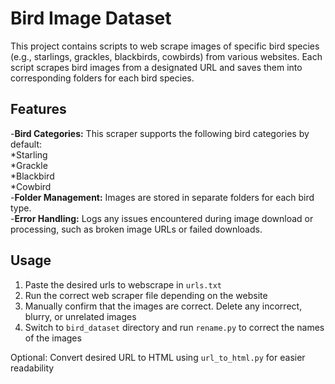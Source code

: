 # Bird Image Dataset
This project contains scripts to web scrape images of specific bird species (e.g., starlings, grackles, blackbirds, cowbirds) from various websites. Each script scrapes bird images from a designated URL and saves them into corresponding folders for each bird species.

## Features
-**Bird Categories:** This scraper supports the following bird categories by default:  
*Starling  
*Grackle  
*Blackbird  
*Cowbird  
-**Folder Management:** Images are stored in separate folders for each bird type.  
-**Error Handling:** Logs any issues encountered during image download or processing, such as broken image URLs or failed downloads.  

## Usage
1. Paste the desired urls to webscrape in ```urls.txt```
2. Run the correct web scraper file depending on the website  
3. Manually confirm that the images are correct. Delete any incorrect, blurry, or unrelated images
4. Switch to ```bird_dataset``` directory and run ```rename.py``` to correct the names of the images

Optional: Convert desired URL to HTML using ```url_to_html.py``` for easier readability

